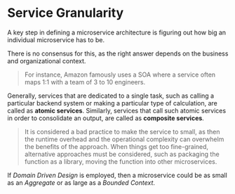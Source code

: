 # Service Granularity

A key step in defining a microservice architecture is figuring out how big an individual microservice has to be.

There is no consensus for this, as the right answer depends on the business and organizational context.

> For instance, Amazon famously uses a SOA where a service often maps 1:1 with a team of 3 to 10 engineers.

Generally, services that are dedicated to a single task, such as calling a particular backend system or making a particular type of calculation, are called as **atomic services**. Similarly, services that call such atomic services in order to consolidate an output, are called as **composite services**.

> It is considered a bad practice to make the service to small, as then the runtime overhead and the operational complexity can overwhelm the benefits of the approach. When things get too fine-grained, alternative approaches must be considered, such as packaging the function as a library, moving the function into other microservices.

If *Domain Driven Design* is employed, then a microservice could be as small as an *Aggregate* or as large as a *Bounded Context*.
